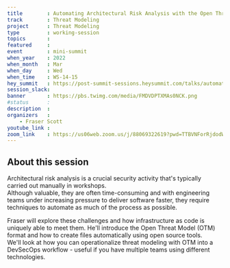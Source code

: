 ```yaml
---
title        : Automating Architectural Risk Analysis with the Open Threat Model format
track        : Threat Modeling
project      : Threat Modeling
type         : working-session
topics       :
featured     :
event        : mini-summit
when_year    : 2022
when_month   : Mar
when_day     : Wed
when_time    : WS-14-15
hey_summit   : https://post-summit-sessions.heysummit.com/talks/automating-architectural-risk-analysis-with-the-open-threat-model-format/
session_slack:
banner       : https://pbs.twimg.com/media/FMDVDPTXMAs0NCK.png
#status      : 
description  :
organizers   :
    - Fraser Scott   
youtube_link : 
zoom_link    : https://us06web.zoom.us/j/88069322619?pwd=TTBVNForRjdodW93TngxVms2d3dIUT09
---
```


## About this session
Architectural risk analysis is a crucial security activity that's typically carried out manually in workshops.  
Although valuable, they are often time-consuming and with engineering teams under increasing pressure to deliver software faster, they require techniques to automate as much of the process as possible.

Fraser will explore these challenges and how infrastructure as code is uniquely able to meet them. 
He'll introduce the Open Threat Model (OTM) format and how to create files automatically using open source tools.  
We'll look at how you can operationalize threat modeling with OTM into a DevSecOps workflow - useful if you have multiple teams using different technologies.
